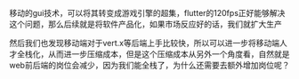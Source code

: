

<!--
 * @version:
 * @Author:  StevenJokess https://github.com/StevenJokess
 * @Date: 2020-12-13 23:45:40
 * @LastEditors:  StevenJokess https://github.com/StevenJokess
 * @LastEditTime: 2020-12-13 23:45:40
 * @Description:
 * @TODO::
 * @Reference:算法岗诸神黄昏，算法初级职位内卷，如何选择适合自己的方向? - 圆胖肿的回答 - 知乎
https://www.zhihu.com/question/343743405/answer/863275894
-->
移动的gui技术，可以将其转变成游戏引擎的超集，flutter的120fps正好能够解决这个问题，那么后续就是将软件产品化，如果市场反应好的话，我们就扩大生产

然后我们也发现移动端对于vert.x等后端上手比较快，所以可以进一步将移动端人才全栈化，从而进一步压缩成本，但是这个压缩成本从另外一个角度看，自然就是web前后端的岗位会减少，因为我们能全栈了，为什么还需要去额外增加岗位呢？
